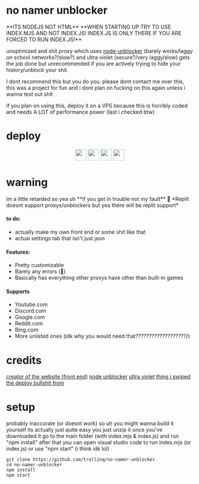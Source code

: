 # no namer unblocker
<div alight = "center">
**ITS NODEJS NOT HTML** 
**WHEN STARTING UP TRY TO USE INDEX.MJS AND NOT INDEX.JS! INDEX.JS IS ONLY THERE IF YOU ARE FORCED TO RUN INDEX.JS!**

unoptimized and shit proxy which uses <a href="https://github.com/nfriedly/node-unblocker">node-unblocker</a> (barely works/laggy on school networks?/slow?) and ultra violet (secure?/very laggy/slow)
gets the job done but unrecommended if you are actively trying to hide your history/unblock your shit.

I dont recommend this but you do you.
please dont contact me over this,
this was a project for fun and i dont plan on fucking on this again unless i wanna test out shit

if you plan on using this, deploy it on a VPS because this is horribly coded and needs A LOT of performance power (last i checked btw)
</div>

# deploy
<p align="center">
<a href="https://repl.it/github/trollinq/no-namer-unblocker"><img height="30px" src="https://raw.githubusercontent.com/FogNetwork/Tsunami/main/deploy/replit2.svg"><img></a>
<a href="https://glitch.com/edit/#!/import/github/trollinq/no-namer-unblocker"><img height="30px" src="https://raw.githubusercontent.com/FogNetwork/Tsunami/main/deploy/glitch2.svg"><img></a>
<a href="https://railway.app/new/template?template=https://github.com/trollinq/no-namer-unblocker"><img height="30px" src="https://raw.githubusercontent.com/FogNetwork/Tsunami/main/deploy/railway2.svg"><img></a>
<a href="https://app.koyeb.com/deploy?type=git&repository=github.com/trollinq/no-namer-unblocker&branch=main&name=Metallic"><img height="30px" src="https://raw.githubusercontent.com/FogNetwork/Tsunami/main/deploy/koyeb2.svg"><img></a>
</p>

# warning
<div alight = "center">
im a little retarded so yea uh **if you get in trouble not my fault** 🤷
*Replit doesnt support proxys/unblockers but yea there will be replit support*
</div>

#### to do:<div alight = "center">
- actually make my own front end or some shit like that
- actual settings tab that isn't just json
</div>

#### Features:<div alight = "center">
- Pretty customizable
- Barely any errors (:pray:)
- Basically has everything other proxys have other than built-in games
</div>

#### Supports<div alight = "center">
- Youtube.com
- Discord.com
- Google.com
- Reddit.com
- Bing.com
- More unlisted ones (idk why you would need that???????????????????/)
</div>

# credits<div alight = "center">
<a href="https://github.com/pukmajster/bunker">creator of the website (front end)</a>
<a href="https://github.com/nfriedly/node-unblocker">node unblocker</a>
<a href="https://github.com/titaniumnetwork-dev/Ultraviolet/">ultra violet</a>
<a href="https://github.com/Metallic-Web/Metallic/blob/main/README.md">thing i swiped the deploy bullshit from</a>
</div>

# setup<div alight = "center">
probably inaccurate (or doesnt work) so uh you might wanna build it yourself
its actually just quite easy
you just unzip it once you've downloaded it go to the main folder (with index.mjs & index.js) and run "npm install" after that you can open visual studio code to run index.mjs (or index.js) or use "npm start" (i think idk lol)

```
git clone https://github.com/trollinq/no-namer-unblocker
cd no-namer-unblocker
npm install
npm start
```
</div>
